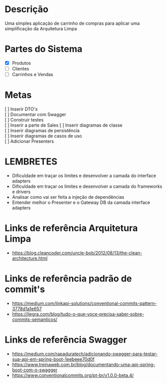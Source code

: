 # Descrição
Uma simples aplicação de carrinho de compras para aplicar uma simplificação da Arquitetura Limpa

# Partes do Sistema
- [X] Produtos
- [ ] Clientes
- [ ] Carrinhos e Vendas

# Metas
[ ] Inserir DTO's  
[ ] Documentar com Swagger  
[ ] Construir testes  
[ ] Inserir a parte de Sales 
[ ] Inserir diagramas de classe  
[ ] Inserir diagramas de persistência  
[ ] Inserir diagramas de casos de uso  
[ ] Adicionar Presenters  

# LEMBRETES
- Dificuldade em traçar os limites e desenvolver a camada do interface adapters
- Dificuldade em traçar os limites e desenvolver a camada do frameworks e drivers
- Analisar como vai ser feita a injeção de dependências
- Entender melhor o Presenter e o Gateway DB da camada interface adapters

# Links de referência Arquitetura Limpa
- https://blog.cleancoder.com/uncle-bob/2012/08/13/the-clean-architecture.html

# Links de referência padrão de commit's
- https://medium.com/linkapi-solutions/conventional-commits-pattern-3778d1a1e657
- https://ilegra.com/blog/tudo-o-que-voce-precisa-saber-sobre-commits-semanticos/

# Links de referência Swagger
- https://medium.com/rapaduratech/adicionando-swagger-para-testar-sua-api-em-spring-boot-1eebeee70d0f
- https://www.treinaweb.com.br/blog/documentando-uma-api-spring-boot-com-o-swagger
- https://www.conventionalcommits.org/pt-br/v1.0.0-beta.4/
